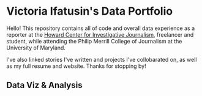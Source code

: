 # Victoria Ifatusin's Data Portfolio

Hello! This repository contains all of code and overall data experience as a reporter at the [Howard Center for Investigative Journalism](https://merrill.umd.edu/howard-center-for-investigative-journalism), freelancer and student, while attending the Philip Merrill College of Journalism at the University of Maryland. 

I've also linked stories I've written and projects I've collobarated on, as well as my full resume and website. Thanks for stopping by!

## Data Viz & Analysis



